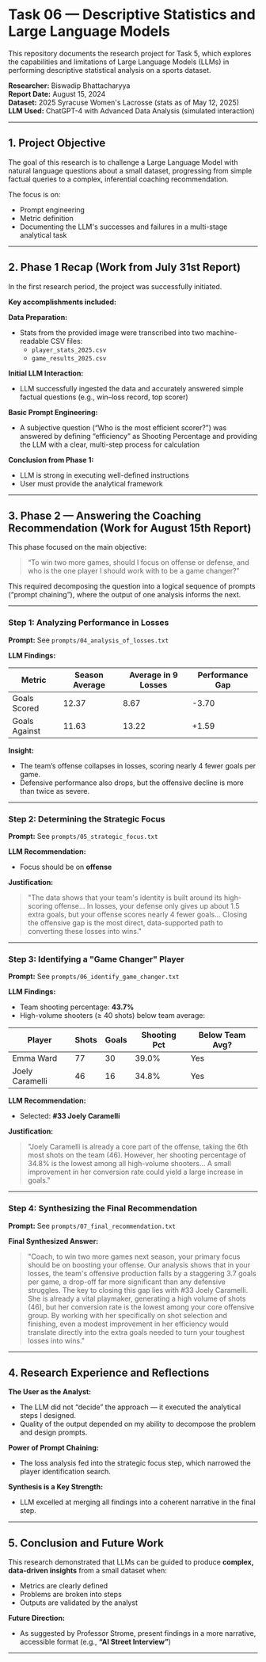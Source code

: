 # Task 06 — Descriptive Statistics and Large Language Models  

This repository documents the research project for Task 5, which explores the capabilities and limitations of Large Language Models (LLMs) in performing descriptive statistical analysis on a sports dataset.  

**Researcher:** Biswadip Bhattacharyya  
**Report Date:** August 15, 2024  
**Dataset:** 2025 Syracuse Women's Lacrosse (stats as of May 12, 2025)  
**LLM Used:** ChatGPT-4 with Advanced Data Analysis (simulated interaction)  

---

## 1. Project Objective  

The goal of this research is to challenge a Large Language Model with natural language questions about a small dataset, progressing from simple factual queries to a complex, inferential coaching recommendation.  

The focus is on:  
- Prompt engineering  
- Metric definition  
- Documenting the LLM's successes and failures in a multi-stage analytical task  

---

## 2. Phase 1 Recap (Work from July 31st Report)  

In the first research period, the project was successfully initiated.  

**Key accomplishments included:**  

**Data Preparation:**  
- Stats from the provided image were transcribed into two machine-readable CSV files:  
  - `player_stats_2025.csv`  
  - `game_results_2025.csv`  

**Initial LLM Interaction:**  
- LLM successfully ingested the data and accurately answered simple factual questions (e.g., win–loss record, top scorer)  

**Basic Prompt Engineering:**  
- A subjective question (“Who is the most efficient scorer?”) was answered by defining “efficiency” as Shooting Percentage and providing the LLM with a clear, multi-step process for calculation  

**Conclusion from Phase 1:**  
- LLM is strong in executing well-defined instructions  
- User must provide the analytical framework  

---

## 3. Phase 2 — Answering the Coaching Recommendation (Work for August 15th Report)  

This phase focused on the main objective:  

> “To win two more games, should I focus on offense or defense, and who is the one player I should work with to be a game changer?”

This required decomposing the question into a logical sequence of prompts (“prompt chaining”), where the output of one analysis informs the next.  

---

### Step 1: Analyzing Performance in Losses  

**Prompt:** See `prompts/04_analysis_of_losses.txt`  

**LLM Findings:**  

| Metric               | Season Average | Average in 9 Losses | Performance Gap |
|----------------------|----------------|---------------------|-----------------|
| Goals Scored         | 12.37          | 8.67                 | -3.70           |
| Goals Against        | 11.63          | 13.22                | +1.59           |

**Insight:**  
- The team’s offense collapses in losses, scoring nearly 4 fewer goals per game.  
- Defensive performance also drops, but the offensive decline is more than twice as severe.  

---

### Step 2: Determining the Strategic Focus  

**Prompt:** See `prompts/05_strategic_focus.txt`  

**LLM Recommendation:**  
- Focus should be on **offense**  

**Justification:**  
> "The data shows that your team's identity is built around its high-scoring offense... In losses, your defense only gives up about 1.5 extra goals, but your offense scores nearly 4 fewer goals... Closing the offensive gap is the most direct, data-supported path to converting these losses into wins."  

---

### Step 3: Identifying a "Game Changer" Player  

**Prompt:** See `prompts/06_identify_game_changer.txt`  

**LLM Findings:**  
- Team shooting percentage: **43.7%**  
- High-volume shooters (≥ 40 shots) below team average:  

| Player           | Shots | Goals | Shooting Pct | Below Team Avg? |
|------------------|-------|-------|--------------|-----------------|
| Emma Ward        | 77    | 30    | 39.0%        | Yes             |
| Joely Caramelli  | 46    | 16    | 34.8%        | Yes             |

**LLM Recommendation:**  
- Selected: **#33 Joely Caramelli**  

**Justification:**  
> "Joely Caramelli is already a core part of the offense, taking the 6th most shots on the team (46). However, her shooting percentage of 34.8% is the lowest among all high-volume shooters... A small improvement in her conversion rate could yield a large increase in goals."  

---

### Step 4: Synthesizing the Final Recommendation  

**Prompt:** See `prompts/07_final_recommendation.txt`  

**Final Synthesized Answer:**  
> "Coach, to win two more games next season, your primary focus should be on boosting your offense. Our analysis shows that in your losses, the team's offensive production falls by a staggering 3.7 goals per game, a drop-off far more significant than any defensive struggles. The key to closing this gap lies with #33 Joely Caramelli. She is already a vital playmaker, generating a high volume of shots (46), but her conversion rate is the lowest among your core offensive group. By working with her specifically on shot selection and finishing, even a modest improvement in her efficiency would translate directly into the extra goals needed to turn your toughest losses into wins."  

---

## 4. Research Experience and Reflections  

**The User as the Analyst:**  
- The LLM did not “decide” the approach — it executed the analytical steps I designed.  
- Quality of the output depended on my ability to decompose the problem and design prompts.  

**Power of Prompt Chaining:**  
- The loss analysis fed into the strategic focus step, which narrowed the player identification search.  

**Synthesis is a Key Strength:**  
- LLM excelled at merging all findings into a coherent narrative in the final step.  

---

## 5. Conclusion and Future Work  

This research demonstrated that LLMs can be guided to produce **complex, data-driven insights** from a small dataset when:  
- Metrics are clearly defined  
- Problems are broken into steps  
- Outputs are validated by the analyst  

**Future Direction:**  
- As suggested by Professor Strome, present findings in a more narrative, accessible format (e.g., **“AI Street Interview”**)  

---
